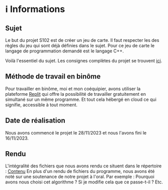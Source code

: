 # ℹ️ Informations

## Sujet

Le but du projet S102 est de créer un jeu de carte. Il faut respecter les des règles du jeu qui sont déjà définies dans le sujet.
Pour ce jeu de carte le langage de programmation demandé est le langage C++.

Voilà l'essentiel du sujet. Les consignes complètes du projet se trouvent [ici](https://github.com/NoeVgn/IUT-Projets/tree/main/Projet%20S102/Consignes).

## Méthode de travail en binôme

Pour travailler en binôme, moi et mon coéquipier, avons utiliser la plateforme [Replit](https://replit.com) qui offre la possibilité de travailler gratuitement en simultané sur un même programme. Et tout cela hébergé en cloud ce qui signifie, accessible à tout moment.

## Date de réalisation

Nous avons commencé le projet le 28/11/2023 et nous l'avons fini le 16/11/2023.

## Rendu

L'intégralité des fichiers que nous avons rendu ce situent dans le répertoire : [Contenu](https://github.com/NoeVgn/IUT-Projets/tree/main/Projet%20S102/Contenu)
En plus d'un rendu de fichiers du programme, nous avons été noté sur une soutenance de notre projet à l'oral. Par exemple : Pourquoi avons nous choisi cet algorithme ? Si je modifie cela que ce passe-t-il ? Etc.
